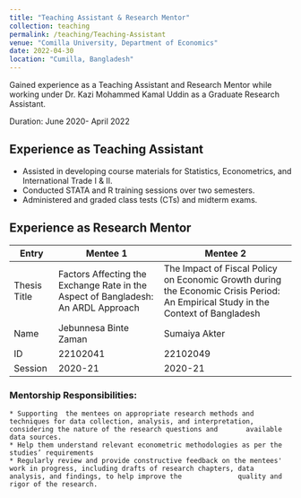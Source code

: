 ```yaml
---
title: "Teaching Assistant & Research Mentor"
collection: teaching
permalink: /teaching/Teaching-Assistant
venue: "Comilla University, Department of Economics"
date: 2022-04-30
location: "Cumilla, Bangladesh"
---
```

Gained experience as a Teaching Assistant and Research Mentor while working under Dr. Kazi Mohammed Kamal Uddin as a Graduate Research Assistant.

Duration: June 2020- April 2022

## Experience as Teaching Assistant
  *  Assisted in developing course materials for Statistics, Econometrics, and International Trade I & II.
  *  Conducted STATA and R training sessions over two semesters.
  *  Administered and graded class tests (CTs) and midterm exams.

## Experience as Research Mentor

| Entry             |                                   Mentee   1                                        |                                     Mentee 2                          |
| --------          |-------------------------------------------------------------------------------------|-----------------------------------------------------------------------|
| Thesis Title      | Factors Affecting the Exchange Rate in the Aspect of Bangladesh: An ARDL Approach   | The Impact of Fiscal Policy on Economic Growth during the Economic Crisis                                                                                                                   Period: An Empirical Study in the  Context of Bangladesh             |
| Name              | Jebunnesa Binte Zaman                                                               | Sumaiya Akter                                                         |
| ID                | 22102041                                                                            | 22102049                                                              |
| Session           | 2020-21                                                                             | 2020-21                                                               |


### Mentorship Responsibilities: 
    * Supporting  the mentees on appropriate research methods and techniques for data collection, analysis, and interpretation, considering the nature of the research questions and       available data sources.
    * Help them understand relevant econometric methodologies as per the studies’ requirements 
    * Regularly review and provide constructive feedback on the mentees' work in progress, including drafts of research chapters, data analysis, and findings, to help improve the              quality and rigor of the research.

